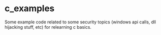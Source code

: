 # c_examples
Some example code related to some security topics (windows api calls, dll hijacking stuff, etc) for relearning c basics.   
